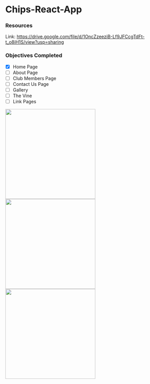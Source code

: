 # Chips-React-App

### Resources
Link: https://drive.google.com/file/d/1OncZzeeziB-Lf9JFCcgTdFt-t_o8iH1S/view?usp=sharing



### Objectives Completed
- [X] Home Page
- [ ] About Page 
- [ ] Club Members Page 
- [ ] Contact Us Page
- [ ] Gallery
- [ ] The Vine 
- [ ] Link Pages

<span>
  <img src="https://github.com/matthewowallace/matthewowallace/blob/main/10.png" width="280" height="280"/>
  <img src="https://github.com/matthewowallace/matthewowallace/blob/main/10.png" width="280" height="280"/>
  <img src="https://github.com/matthewowallace/matthewowallace/blob/main/10.png" width="280" height="280"/>
<span>
